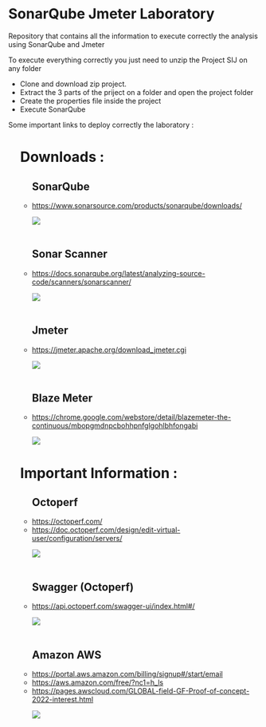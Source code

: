 <!DOCTYPE html>
<html>
<body>
	<h1>SonarQube Jmeter Laboratory</h1>
	<p>Repository that contains all the information to execute correctly the analysis using SonarQube and Jmeter</p>
	<p>To execute everything correctly you just need to unzip the Project SIJ on any folder</p>
	<ul>
		<li>Clone and download zip project.</li>
		<li>Extract the 3 parts of the priject on a folder and open the project folder</li>
		<li>Create the properties file inside the project</li>
		<li>Execute SonarQube</li>
	</ul>
	<p>Some important links to deploy correctly the laboratory :</p>
	<ul>
		<h1>Downloads :</h1>
		<p></p>
		<ul>
			<h2>SonarQube</h2>
			<li><a href="https://www.sonarqube.org/donwloads](https://www.sonarsource.com/products/sonarqube/downloads/">https://www.sonarsource.com/products/sonarqube/downloads/</a></li>
			<p></p>
			<img class="img-sonarqube" src="https://user-images.githubusercontent.com/52389293/235004196-12049665-61c2-4066-a10d-6cc7a84f18d1.jpg">
			<br></br>
			<h2>Sonar Scanner</h2>
			<li><a href="https://docs.sonarqube.org/latest/analyzing-source-code/scanners/sonarscanner/">https://docs.sonarqube.org/latest/analyzing-source-code/scanners/sonarscanner/</a></li>
			<p></p>
			<img class="img-visual" src="https://user-images.githubusercontent.com/52389293/235003823-a3a7afdc-7716-4f90-a222-35a00f370b4d.jpg">
			<br></br>
			<h2>Jmeter</h2>
			<li><a href="https://jmeter.apache.org/download_jmeter.cgi">https://jmeter.apache.org/download_jmeter.cgi</a></li>
			<p></p>
			<img class="img-visual" src="https://user-images.githubusercontent.com/52389293/235278507-4e4e4f12-20df-4430-af6a-ff10cbc82943.png">
			<br></br>
			<h2>Blaze Meter</h2>
			<li><a href="https://chrome.google.com/webstore/detail/blazemeter-the-continuous/mbopgmdnpcbohhpnfglgohlbhfongabi">https://chrome.google.com/webstore/detail/blazemeter-the-continuous/mbopgmdnpcbohhpnfglgohlbhfongabi</a></li>
			<p></p>
			<img class="img-visual" src="https://user-images.githubusercontent.com/52389293/235278692-94201857-8ce6-40a3-a383-07d36a806d8f.png">
		</ul>
		<p></p>
		<h1>Important Information :</h1>
		<p></p>
		<ul>
			<h2>Octoperf</h2>
			<li><a href="https://octoperf.com/">https://octoperf.com/</a></li>
			<li><a href="https://doc.octoperf.com/design/edit-virtual-user/configuration/servers/">https://doc.octoperf.com/design/edit-virtual-user/configuration/servers/</a></li>
			<p></p>
			<img class="img-npm" src="https://user-images.githubusercontent.com/52389293/235278896-980cfd47-36b3-4d34-b3c9-f65c1f3bc685.png">
			<br></br>
			<h2>Swagger (Octoperf)</h2>
			<li><a href="https://api.octoperf.com/swagger-ui/index.html#/">https://api.octoperf.com/swagger-ui/index.html#/</a></li>
			<p></p>
			<img class="img-swagger" src="https://user-images.githubusercontent.com/52389293/228717246-9dd1030c-a0e5-4d2d-b27d-37addb579293.png">
			<br></br>
			<h2>Amazon AWS</h2>
			<li><a href="https://portal.aws.amazon.com/billing/signup#/start/email">https://portal.aws.amazon.com/billing/signup#/start/email</a></li>
			<li><a href="https://aws.amazon.com/free/?nc1=h_ls">https://aws.amazon.com/free/?nc1=h_ls</a></li>
			<li><a href="https://pages.awscloud.com/GLOBAL-field-GF-Proof-of-concept-2022-interest.html">https://pages.awscloud.com/GLOBAL-field-GF-Proof-of-concept-2022-interest.html</a></li>
			<p></p>
			<img class="img-swagger" src="https://user-images.githubusercontent.com/52389293/235279413-84387efa-3fc2-47a0-aff7-8b53b9a98372.png">
		</ul>
	</ul>
</body>
</html>


